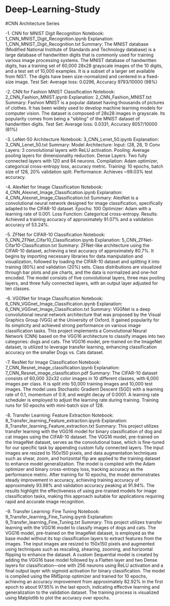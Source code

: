 # Deep-Learning-Study

#CNN Architecture Series

-1. CNN for MNIST Digit Recognition
Notebook: 1_CNN_MNIST_Digit_Recognition.ipynb
Explanation: 1_CNN_MNIST_Digit_Recognition.txt
Summary: The MNIST database (Modified National Institute of Standards and Technology database) is a large database of handwritten digits that is commonly used for training various image processing systems. The MNIST database of handwritten digits, has a training set of 60,000 28x28 grayscale images of the 10 digits, and a test set of 10,000 examples. It is a subset of a larger set available from NIST. The digits have been size-normalized and centered in a fixed-size image.
Test Set: Average loss: 0.0296, Accuracy 9793/10000 (98%)

-2. CNN for Fashion MNIST Classification
Notebook: 2_CNN_Fashion_MNIST.ipynb
Explanation: 2_CNN_Fashion_MNIST.txt
Summary: Fashion MNIST is a popular dataset having thousands of pictures of clothes. It has been widely used to develop machine learning models for computer vision. The dataset is composed of 28x28 images in grayscale. Its popularity comes from being a "sibling" of the MNIST dataset of handwritten digits.
Test Set: Average loss: 0.0331, Accuracy 8057/10000 (81%)

-3. LeNet-50 Architecture
Notebook: 3_CNN_Lenet_50.ipynb
Explanation: 3_CNN_Lenet_50.txt
Summary: Model Architecture:
Input: (28, 28, 1)
Conv Layers: 3 convolutional layers with ReLU activation.
Pooling: Average pooling layers for dimensionality reduction.
Dense Layers: Two fully connected layers with 120 and 84 neurons.
Compilation: Adam optimizer, categorical cross-entropy loss, accuracy metric.
Training: 10 epochs, batch size of 128, 20% validation split.
Performance: Achieves ~99.03% test accuracy.

-4. AlexNet for Image Classification
Notebook: 4_CNN_Alexnet_Image_Classification.ipynb
Explanation: 4_CNN_Alexnet_Image_Classification.txt
Summary: AlexNet is a convolutional neural network designed for image classification, specifically adapted to the CIFAR-10 dataset.
Epochs: 100
Optimizer: Adam with a learning rate of 0.001.
Loss Function: Categorical cross-entropy.
Results: Achieved a training accuracy of approximately 91.07% and a validation accuracy of 53.24%.

-5. ZFNet for CIFAR-10 Classification
Notebook: 5_CNN_ZFNet_Cifar10_Classification.ipynb
Explanation: 5_CNN_ZFNet-Cifar10-Classification.txt
Summary:  ZFNet-like architecture using the CIFAR-10 dataset, achieving a test accuracy of approximately 80.7%. It begins by importing necessary libraries for data manipulation and visualization, followed by loading the CIFAR-10 dataset and splitting it into training (80%) and validation (20%) sets. Class distributions are visualized through bar plots and pie charts, and the data is normalized and one-hot encoded. The model consists of five convolutional layers, three max pooling layers, and three fully connected layers, with an output layer adjusted for ten classes.

-6. VGGNet for Image Classification
Notebook: 6_CNN_VGGnet_Image_Classification.ipynb
Explanation: 6_CNN_VGGnet_Image_Classification.txt
Summary: VGGNet is a deep convolutional neural network architecture that was proposed by the Visual Graphics Group (VGG) at the University of Oxford. It gained popularity for its simplicity and achieved strong performance on various image classification tasks.
This project implements a Convolutional Neural Network (CNN) based on the VGG16 architecture to classify images into two categories: dogs and cats. The VGG16 model, pre-trained on the ImageNet dataset, is utilized to leverage transfer learning, enhancing classification accuracy on the smaller Dogs vs. Cats dataset.

-7. ResNet for Image Classification
Notebook: 7_CNN_Resnet_image_classification.ipynb
Explanation: 7_CNN_Resnet_image_classification.pdf
Summary: The CIFAR-10 dataset consists of 60,000 32x32 color images in 10 different classes, with 6,000 images per class. It is split into 50,000 training images and 10,000 test images.
The model uses Stochastic Gradient Descent (SGD) with a learning rate of 0.1, momentum of 0.9, and weight decay of 0.0001.
A learning rate scheduler is employed to adjust the learning rate during training.
Training runs for 50 epochs with mini-batch size of 128.

-8. Transfer Learning: Feature Extraction
Notebook: 8_Transfer_learning_Feature_extraction.ipynb
Explanation: 8_Transfer_learning_Feature_extraction.txt
Summary: This project utilizes transfer learning with the VGG16 model for binary classification of dog and cat images using the CIFAR-10 dataset. The VGG16 model, pre-trained on the ImageNet dataset, serves as the convolutional base, which is fine-tuned for our specific task by appending custom fully connected layers. The input images are resized to 150x150 pixels, and data augmentation techniques such as shear, zoom, and horizontal flip are applied to the training dataset to enhance model generalization. The model is compiled with the Adam optimizer and binary cross-entropy loss, tracking accuracy as the performance metric. After training for 10 epochs, the model demonstrates steady improvement in accuracy, achieving training accuracy of approximately 93.98% and validation accuracy peaking at 91.94%. The results highlight the effectiveness of using pre-trained models for image classification tasks, making this approach suitable for applications requiring rapid and accurate image recognition.

-9. Transfer Learning: Fine Tuning
Notebook: 9_Transfer_learning_Fine_Tuning.ipynb
Explanation: 9_Transfer_learning_Fine_Tuning.txt
Summary: This project utilizes transfer learning with the VGG16 model to classify images of dogs and cats. The VGG16 model, pre-trained on the ImageNet dataset, is employed as the base model without its top classification layers to extract features from the images. The input images are resized to 150x150 pixels and augmented using techniques such as rescaling, shearing, zooming, and horizontal flipping to enhance the dataset. A custom Sequential model is created by adding the VGG16 base model followed by a Flatten layer and two Dense layers for classification—one with 256 neurons using ReLU activation and a final output layer with sigmoid activation for binary classification. The model is compiled using the RMSprop optimizer and trained for 10 epochs, achieving an accuracy improvement from approximately 82.92% in the first epoch to about 97.95% in the last epoch, indicating effective learning and generalization to the validation dataset. The training process is visualized using Matplotlib to plot the accuracy over epochs.
